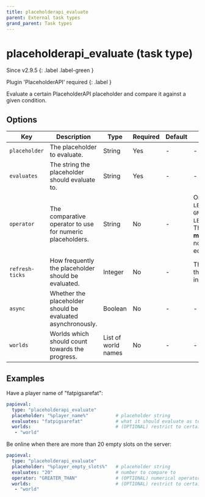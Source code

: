 ```yaml
---
title: placeholderapi_evaluate
parent: External task types
grand_parent: Task types
---
```


# placeholderapi_evaluate (task type)

Since v2.9.5
{: .label .label-green }

Plugin 'PlaceholderAPI' required
{: .label }

Evaluate a certain PlaceholderAPI placeholder and compare it against a given condition.

## Options

| Key             | Description                                                 | Type                | Required | Default | Notes                                                                                                                                                                                                  |
|-----------------|-------------------------------------------------------------|---------------------|----------|---------|--------------------------------------------------------------------------------------------------------------------------------------------------------------------------------------------------------|
| `placeholder`   | The placeholder to evaluate.                                | String              | Yes      | \-      | \-                                                                                                                                                                                                     |
| `evaluates`     | The string the placeholder should evaluate to.              | String              | Yes      | \-      | \-                                                                                                                                                                                                     |
| `operator`      | The comparative operator to use for numeric placeholders.   | String              | No       | \-      | One of: `GREATER_THAN`, `LESS_THAN`, `GREATER_THAN_OR_EQUAL_TO`, `LESS_THAN_OR_EQUAL_TO`. The value in `evaluates` **must** be numeric. If this is not specified, then exact equality will be assumed. |
| `refresh-ticks` | How frequently the placeholder should be evaluated.         | Integer             | No       | \-      | This works in addition to the global option defined in `config.yml`.                                                                                                                                   |
| `async`         | Whether the placeholder should be evaluated asynchronously. | Boolean             | No       | \-      | \-                                                                                                                                                                                                     |                                                                                                                                                                                                     
| `worlds`        | Worlds which should count towards the progress.             | List of world names | No       | \-      | \-                                                                                                                                                                                                     |

## Examples

Have a player name of "fatpigsarefat":

``` yaml
papieval:
  type: "placeholderapi_evaluate"
  placeholder: "%player_name%"          # placeholder string
  evaluates: "fatpigsarefat"            # what it should evaluate as to be marked as complete
  worlds:                               # (OPTIONAL) restrict to certain worlds
   - "world"
```

Be online when there are more than 20 empty slots on the server:

``` yaml
papieval:
  type: "placeholderapi_evaluate"
  placeholder: "%player_empty_slots%"   # placeholder string
  evaluates: "20"                       # number to compare to
  operator: "GREATER_THAN"              # (OPTIONAL) numerical operator, "evaluates" MUST be an integer
  worlds:                               # (OPTIONAL) restrict to certain worlds
   - "world"
```
